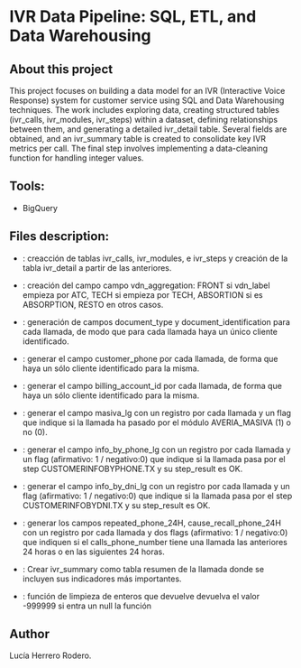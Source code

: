# IVR Data Pipeline: SQL, ETL, and Data Warehousing

## About this project

This project focuses on building a data model for an IVR (Interactive Voice Response) system for customer service 
using SQL and Data Warehousing techniques. The work includes exploring data, creating structured tables (ivr_calls, 
ivr_modules, ivr_steps) within a dataset, defining relationships between them, and generating a detailed ivr_detail 
table. Several fields are obtained, and an ivr_summary table is created to consolidate key IVR metrics per call. 
The final step involves implementing a data-cleaning function for handling integer values.

## Tools:

* BigQuery

## Files description:

* [](): creacción de tablas ivr_calls, ivr_modules, e ivr_steps y creación de la tabla ivr_detail a partir de las 
anteriores.

* [](): creación del campo campo vdn_aggregation: FRONT si vdn_label empieza por ATC, TECH si empieza por TECH, 
ABSORTION si es ABSORPTION, RESTO en otros casos.

* [](): generación de campos document_type y document_identification para cada llamada, de modo que para cada 
llamada haya un único cliente identificado.

* [](): generar el campo customer_phone por cada llamada, de forma que haya un sólo cliente identificado para la 
misma.

* [](): generar el campo billing_account_id por cada llamada, de forma que haya un sólo cliente identificado para 
la misma.

* [](): generar el campo masiva_lg con un registro por cada llamada y un flag que indique si la llamada ha pasado 
por el módulo AVERIA_MASIVA (1) o no (0).

* [](): generar el campo info_by_phone_lg con un registro por cada llamada y un flag (afirmativo: 1 / negativo:0) 
que indique si la llamada pasa por el step CUSTOMERINFOBYPHONE.TX y su step_result es OK.

* [](): generar el campo info_by_dni_lg con un registro por cada llamada y un flag (afirmativo: 1 / negativo:0) 
que indique si la llamada pasa por el step CUSTOMERINFOBYDNI.TX y su step_result es OK.

* [](): generar los campos repeated_phone_24H, cause_recall_phone_24H con un registro por cada llamada y dos flags 
(afirmativo: 1 / negativo:0) que indiquen si el calls_phone_number tiene una llamada las anteriores 24 horas o en
las siguientes 24 horas. 

* [](): Crear ivr_summary como tabla resumen de la llamada donde se incluyen sus indicadores más importantes.

* [](): función de limpieza de enteros que devuelve devuelva el valor -999999 si entra un null la función 

## Author

Lucía Herrero Rodero.
